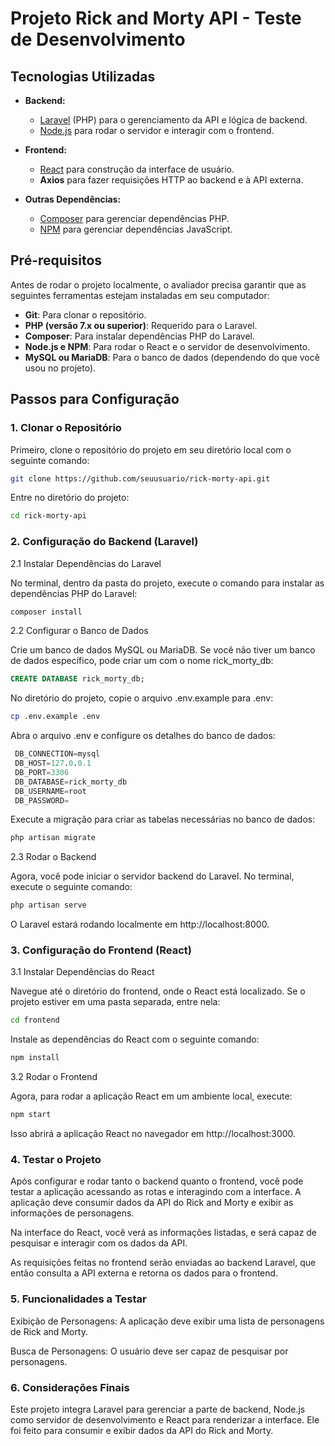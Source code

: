 # Projeto Rick and Morty API - Teste de Desenvolvimento
## Tecnologias Utilizadas

- **Backend:**
  - [Laravel](https://laravel.com/) (PHP) para o gerenciamento da API e lógica de backend.
  - [Node.js](https://nodejs.org/) para rodar o servidor e interagir com o frontend.
  
- **Frontend:**
  - [React](https://reactjs.org/) para construção da interface de usuário.
  - **Axios** para fazer requisições HTTP ao backend e à API externa.

- **Outras Dependências:**
  - [Composer](https://getcomposer.org/) para gerenciar dependências PHP.
  - [NPM](https://www.npmjs.com/) para gerenciar dependências JavaScript.

## Pré-requisitos

Antes de rodar o projeto localmente, o avaliador precisa garantir que as seguintes ferramentas estejam instaladas em seu computador:

- **Git**: Para clonar o repositório.
- **PHP (versão 7.x ou superior)**: Requerido para o Laravel.
- **Composer**: Para instalar dependências PHP do Laravel.
- **Node.js e NPM**: Para rodar o React e o servidor de desenvolvimento.
- **MySQL ou MariaDB**: Para o banco de dados (dependendo do que você usou no projeto).

## Passos para Configuração

### 1. Clonar o Repositório

Primeiro, clone o repositório do projeto em seu diretório local com o seguinte comando:
```bash
git clone https://github.com/seuusuario/rick-morty-api.git
```

Entre no diretório do projeto:
```bash
cd rick-morty-api
```

### 2. Configuração do Backend (Laravel)
2.1 Instalar Dependências do Laravel

  No terminal, dentro da pasta do projeto, execute o comando para instalar as dependências PHP do Laravel:
  ```bash  
  composer install
  ```

2.2 Configurar o Banco de Dados

  Crie um banco de dados MySQL ou MariaDB. Se você não tiver um banco de dados específico, pode criar um com o nome rick_morty_db:
   ```sql
  CREATE DATABASE rick_morty_db;
  ```
  No diretório do projeto, copie o arquivo .env.example para .env:
  ```bash 
  cp .env.example .env
  ```
  Abra o arquivo .env e configure os detalhes do banco de dados:
 ```sql
  DB_CONNECTION=mysql
  DB_HOST=127.0.0.1
  DB_PORT=3306
  DB_DATABASE=rick_morty_db
  DB_USERNAME=root
  DB_PASSWORD=
  ```
  Execute a migração para criar as tabelas necessárias no banco de dados:
  ```bash
  php artisan migrate
  ```
2.3 Rodar o Backend

Agora, você pode iniciar o servidor backend do Laravel. No terminal, execute o seguinte comando:
  ```bash  
  php artisan serve
   ```
O Laravel estará rodando localmente em http://localhost:8000.

### 3. Configuração do Frontend (React)
3.1 Instalar Dependências do React

  Navegue até o diretório do frontend, onde o React está localizado. Se o projeto estiver em uma pasta separada, entre nela:
  ```bash  
  cd frontend
  ```
  Instale as dependências do React com o seguinte comando:
  ```bash 
  npm install
  ```
3.2 Rodar o Frontend

Agora, para rodar a aplicação React em um ambiente local, execute:
  ```bash 
  npm start
  ```
Isso abrirá a aplicação React no navegador em http://localhost:3000.

### 4. Testar o Projeto

Após configurar e rodar tanto o backend quanto o frontend, você pode testar a aplicação acessando as rotas e interagindo com a interface. A aplicação deve consumir dados da API do Rick and Morty e exibir as informações de personagens.

  Na interface do React, você verá as informações listadas, e será capaz de pesquisar e interagir com os dados da API.
  
  As requisições feitas no frontend serão enviadas ao backend Laravel, que então consulta a API externa e retorna os dados para o frontend.

### 5. Funcionalidades a Testar

  Exibição de Personagens: A aplicação deve exibir uma lista de personagens de Rick and Morty.
    
  Busca de Personagens: O usuário deve ser capaz de pesquisar por personagens.
    
### 6. Considerações Finais

Este projeto integra Laravel para gerenciar a parte de backend, Node.js como servidor de desenvolvimento e React para renderizar a interface. Ele foi feito para consumir e exibir dados da API do Rick and Morty.
